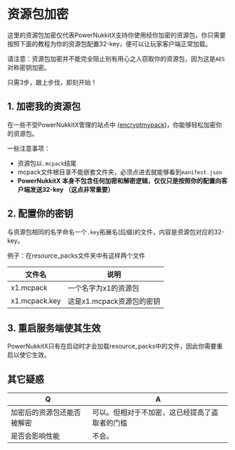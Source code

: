 # 资源包加密

这里的资源包加密仅代表PowerNukkitX支持你使用经你加密的资源包，你只需要按照下面的教程为你的资源包配置32-key，便可以让玩家客户端正常加载。

请注意：资源包加密并不能完全阻止别有用心之人窃取你的资源包，因为这是`AES`对称密钥加密。

只需3步，跟上步伐，即刻开始！

## 1. 加密我的资源包

在一些不受PowerNukkitX管理的站点中 ([encryptmypack](https://encryptmypack.com))，你能够轻松加密你的资源包。

一些注意事项：
- 资源包以`.mcpack`结尾
- mcpack文件根目录不能嵌套文件夹，必须点进去就能够看到`manifest.json`
- **PowerNukkitX 本身不包含任何加密和解密逻辑，仅仅只是按照你的配置向客户端发送32-key （这点非常重要）**


## 2. 配置你的密钥

与资源包相同的名字命名一个`.key`拓展名(后缀)的文件，内容是资源包对应的32-key。

例子：在resource_packs文件夹中有这样两个文件  

| 文件名             | 说明            |
|-----------------|---------------|
| x1.mcpack         | 一个名字为x1的资源包       |
| x1.mcpack.key           | 这是x1.mcpack资源包的密钥  |

## 3. 重启服务端使其生效

PowerNukkitX只有在启动时才会加载resource_packs中的文件，因此你需要重启以使它生效。

## 其它疑惑  

| Q             | A            |
|-----------------|---------------|
| 加密后的资源包还能否被解密         | 可以。但相对于不加密，这已经提高了盗取者的门槛       |
| 是否会影响性能           | 不会。  |